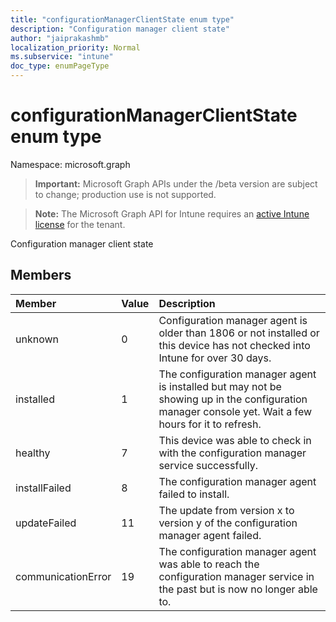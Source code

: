 ```yaml
---
title: "configurationManagerClientState enum type"
description: "Configuration manager client state"
author: "jaiprakashmb"
localization_priority: Normal
ms.subservice: "intune"
doc_type: enumPageType
---
```


# configurationManagerClientState enum type

Namespace: microsoft.graph

> **Important:** Microsoft Graph APIs under the /beta version are subject to change; production use is not supported.

> **Note:** The Microsoft Graph API for Intune requires an [active Intune license](https://go.microsoft.com/fwlink/?linkid=839381) for the tenant.

Configuration manager client state

## Members
|Member|Value|Description|
|:---|:---|:---|
|unknown|0|Configuration manager agent is older than 1806 or not installed or this device has not checked into Intune for over 30 days.|
|installed|1|The configuration manager agent is installed but may not be showing up in the configuration manager console yet. Wait a few hours for it to refresh.|
|healthy|7|This device was able to check in with the configuration manager service successfully.|
|installFailed|8|The configuration manager agent failed to install.|
|updateFailed|11|The update from version x to version y of the configuration manager agent failed. |
|communicationError|19|The configuration manager agent was able to reach the configuration manager service in the past but is now no longer able to. |